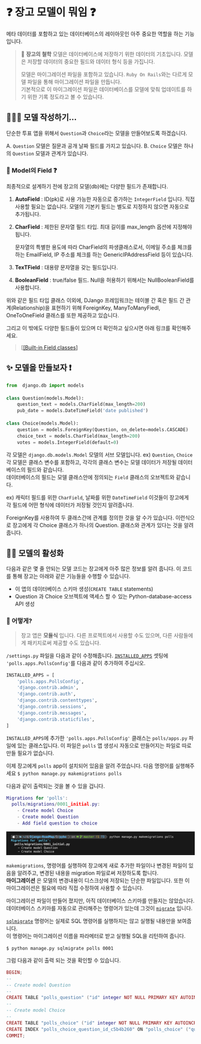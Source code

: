 # ❓ 장고 모델이 뭐임 ❓

메타 데이터를 포함하고 있는 데이터베이스의 레이아웃인 아주 중요한 역할을 하는 기능입니다.

> 🧐 **장고의 철학**
> 모델은 데이터베이스에 저장하기 위한 데이터의 기초입니다. 모델은 저장할 데이터의 중요한 필드와 데이터 형식 등을 가집니다.
>
> 모델은 마이그레이션 파일을 포함하고 있습니다. `Ruby On Rails`와는 다르게 모델 파일을 통해 마이그레이션 파일을 만듭니다.  
> 기본적으로 이 마이그레이션 파일은 데이터베이스를 모델에 맞춰 업데이트를 하기 위한 기록 정도라고 볼 수 있습니다.

## 🧑🏻‍💻 모델 작성하기...

단순한 투표 앱을 위해서 `Question`과 `Choice`라는 모델을 만들어보도록 하겠습니다.

A. `Question` 모델은 질문과 공개 날짜 필드를 가지고 있습니다.
B. `Choice` 모델은 하나의 `Question` 모델과 관계가 있습니다.

### 🤔 Model의 Field ❓

최종적으로 설계하기 전에 장고의 모델(db)에는 다양한 필드가 존재합니다.

1. **AutoField** : ID(pk)로 사용 가능한 자동으로 증가하는 `IntegerField` 입니다.
   직접 사용할 필요는 없습니다. 모델의 기본키 필드는 별도로 지정하지 않으면 자동으로 추가됩니다.
2. **CharField** : 제한된 문자열 필드 타입. 최대 길이를 max_length 옵션에 지정해야 됩니다.

   문자열의 특별한 용도에 따라 CharField의 파생클래스로서, 이메일 주소를 체크를 하는 EmailField, IP 주소를 체크를 하는 GenericIPAddressField 등이 있습니다.

3. **TexTField** : 대용량 문자열을 갖는 필드입니다.
4. **BooleanField** : true/false 필드. Null을 허용하기 위해서는 NullBooleanField를 사용합니다.

위와 같은 필드 타입 클래스 이외에, DJango 프레임워크는 테이블 간 혹은 필드 간 관계(Relationship)을 표현하기 위해 ForeignKey, ManyToManyFiedl, OneToOneField 클래스를 또한 제공하고 있습니다.

그리고 이 밖에도 다양한 필드들이 있으며 더 확인하고 싶으시면 아래 링크를 확인해주세요.

> [<a href="https://docs.djangoproject.com/en/5.0/ref/forms/fields/#booleanfield">[Built-in Field classes]</a>

## ✨ 모델을 만들보자 ❗️

```python
from  django.db import models

class Question(models.Model):
    question_text = models.CharField(max_length=200)
    pub_date = models.DateTimeField('date published')

class Choice(models.Model):
    question = models.ForeignKey(Question, on_delete=models.CASCADE)
    choice_text = models.CharField(max_length=200)
    votes = models.IntegerField(default=0)
```

각 모델은 `django.db.models.Model` 모델의 서브 모델입니다. ex) `Question`, `Choice`  
각 모델은 클래스 변수를 포함하고, 각각의 클래스 변수는 모델 데이터가 저장될 데이터베이스의 필드와 같습니다.  
데이터베이스의 필드는 모델 클래스안에 정의되는 `Field` 클래스의 오브젝트와 같습니다.

ex) 캐릭터 필드를 위한 `CharField`, 날짜를 위한 `DateTimeField` 이것들이 장고에게 각 필드에 어떤 형식에 데이터가 저장될 것인지 알려줍니다.

ForeignKey를 사용하여 두 클래스간에 관계를 정의한 것을 알 수가 있습니다. 이런식으로 장고에게 각 Choice 클래스가 하나의 Question. 클래스와 관계가 있다는 것을 알려줍니다.

## 🏃‍♀️ 모델의 활성화

다음과 같은 몇 줄 안되는 모델 코드는 장고에게 아주 많은 정보를 알려 줍니다. 이 코드를 통해 장고는 아래와 같은 기능들을 수행할 수 있습니다.

- 이 앱의 데이터베이스 스키마 생성(`CREATE TABLE` statements)
- Question 과 Choice 오브젝트에 액세스 할 수 있는 Python-database-access API 생성

### 🤔 어떻게?

> 장고 앱은 **모듈식** 입니다. 다른 프로젝트에서 사용할 수도 있으며, 다른 사람들에게 패키지로써 제공할 수도 있습니다.

`/settings.py` 파일을 다음과 같이 수정해줍니다. <a href="https://docs.djangoproject.com/en/1.10/ref/settings/#std:setting-INSTALLED_APPS">`INSTALLED_APPS`</a> 셋팅에 `'polls.apps.PollsConfig'`를 다음과 같이 추가하여 주십시오.

```python
INSTALLED_APPS = [
    'polls.apps.PollsConfig',
    'django.contrib.admin',
    'django.contrib.auth',
    'django.contrib.contenttypes',
    'django.contrib.sessions',
    'django.contrib.messages',
    'django.contrib.staticfiles',
]
```

`INSTALLED_APPS`에 추가한 `'polls.apps.PollsConfig'` 클래스는 `polls/apps.py` 파일에 있는 클래스입니다. 이 파일은 `polls` 앱 생성시 자동으로 만들어지는 파일로 따로 만들 필요가 없습니다.

이제 장고에게 `polls` app이 설치되어 있음을 알려 주었습니다. 다음 명령어를 실행해주세요
`$ python manage.py makemigrations polls`

다음과 같이 출력되는 것을 볼 수 있을 겁니다.

```lua
Migrations for 'polls':
  polls/migrations/0001_initial.py:
    - Create model Choice
    - Create model Question
    - Add field question to choice
```

![Alt text](./img/makemigrations.png)

`makemigrations`, 명령어를 실행하여 장고에게 새로 추가한 파일이나 변경된 파일이 있음을 알려주고, 변경된 내용을 migration 파일로써 저장하도록 합니다.  
**마이그레이션** 은 모델의 변경내용이 디스크상에 저장되는 단순한 파일입니다. 또한 이 마이그레이션은 필요에 따라 직접 수정하여 사용할 수 있습니다.

마이그레이션 파일이 만들어 졌지만, 아직 데이터베이스 스키마를 만들지는 않았습니다.  
데이터베이스 스키마를 자동으로 관리해주는 명령어가 있는데 그것이 <a href="https://docs.djangoproject.com/en/1.10/ref/django-admin/#django-admin-migrate">`migrate`</a> 입니다.

<a href="https://docs.djangoproject.com/en/1.10/ref/django-admin/#django-admin-sqlmigrate">`sqlmigrate`</a> 명령어는 실제로 SQL 명령어를 실행하지는 않고 실행될 내용만을 보여줍니다.  
이 명령어는 마이그레이션 이름을 파라메터로 받고 실행될 SQL을 리턴하여 줍니다.

`$ python manage.py sqlmigrate polls 0001`

그럼 다음과 같이 출력 되는 것을 확인할 수 있습니다.

```lua
BEGIN;
--
-- Create model Question
--
CREATE TABLE "polls_question" ("id" integer NOT NULL PRIMARY KEY AUTOINCREMENT, "question_text" varchar(200) NOT NULL, "pub_date" date NOT NULL);
--
-- Create model Choice
--
CREATE TABLE "polls_choice" ("id" integer NOT NULL PRIMARY KEY AUTOINCREMENT, "choice_text" varchar(200) NOT NULL, "votes" integer NOT NULL, "question_id" bigint NOT NULL REFERENCES "polls_question" ("id") DEFERRABLE INITIALLY DEFERRED);
CREATE INDEX "polls_choice_question_id_c5b4b260" ON "polls_choice" ("question_id");
COMMIT;
```
